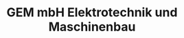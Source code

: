 ---
title: "GEM mbH Elektrotechnik und Maschinenbau"
url: /lueneburg/gem-mbh-elektrotechnik-und-maschinenbau/
shop: Allgemein
---